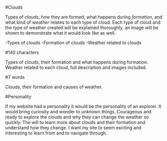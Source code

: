 #Clouds

Types of *clouds*, how they are formed, what happens during *formation*, and what kind of *weather* relates to each type of cloud. Each type of cloud and the type of weather created will be explained thoroughly, an image will be shown to demonstrate what it would look like as well.

-Types of clouds
-Formation of clouds
-Weather related to clouds

#140 characters

Types of clouds, their formation and what happens during formation. Weather related to each cloud, full description and images included. 

#7 words

Clouds, their formation and causes of weather.

#Personality

If my website had a personality it would be the personality of an explorer. It would bring curiosity and wonder to unknown things. Courageous and ready to explore the clouds and why they can change the weather so quickly. The will to learn more about clouds and their formation and understand how they change. I want my site to seem exciting and interesting to learn from and to navigate through.


